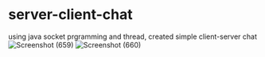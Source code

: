 # server-client-chat

using java socket prgramming and thread, created simple client-server chat 
![Screenshot (659)](https://github.com/mohaTaha23/server-client-chat/assets/93288009/96b41a54-af7c-431c-97d3-416f657f371a)
![Screenshot (660)](https://github.com/mohaTaha23/server-client-chat/assets/93288009/5dfdd477-a2b9-41a0-ab0b-ba2468cc01df)
